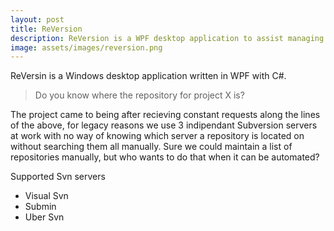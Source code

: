 ```yaml
---
layout: post
title: ReVersion
description: ReVersion is a WPF desktop application to assist managing working copies of SVN repositories spread out over multiple SVN servers. ReVersion allows developers working on many different projects, often on multiple servers, the ability to search a single location for the repository they require with the ability to checkout a number of repositories at once to assist setting up new PC's.
image: assets/images/reversion.png
---
```


ReVersin is a Windows desktop application written in WPF with C#.

> Do you know where the repository for project X is?

The project came to being after recieving constant requests along the lines of the above, for legacy reasons we use 3 indipendant Subversion servers at work with no way of knowing which server a repository is located on without searching them all manually. Sure we could maintain a list of repositories manually, but who wants to do that when it can be automated?

Supported Svn servers
- Visual Svn
- Submin
- Uber Svn